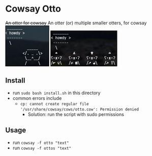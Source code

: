 # Cowsay Otto
~~An otter for cowsay~~
An otter (or) multiple smaller otters, for cowsay
![otto](img/otto.png)
![ottos](img/ottos.png)
## Install
- run `sudo bash install.sh` in this directory
- common errors include
    - `cp: cannot create regular file '/usr/share/cowsay/cows/otto.cow': Permission denied`
        - Solution: run the script with sudo permissions
## Usage
- run `cowsay -f otto "text"`
- run `cowsay -f ottos "text"`

